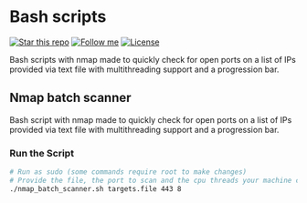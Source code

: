 # Bash scripts

[![Star this repo](https://img.shields.io/github/stars/Dyarven/bash-scripts?style=social)](https://github.com/Dyarvenbash-scripts/stargazers)
[![Follow me](https://img.shields.io/github/followers/Dyarven?style=social)](https://github.com/Dyarven)
[![License](https://img.shields.io/github/license/Dyarven/bash-scripts)](https://github.com/Dyarven/bash-scripts/blob/main/LICENSE)

Bash scripts with nmap made to quickly check for open ports on a list of IPs provided via text file with multithreading support and a progression bar.

## Nmap batch scanner
Bash script with nmap made to quickly check for open ports on a list of IPs provided via text file with multithreading support and a progression bar.

### Run the Script
```bash
# Run as sudo (some commands require root to make changes)
# Provide the file, the port to scan and the cpu threads your machine can handle:
./nmap_batch_scanner.sh targets.file 443 8
```

